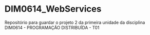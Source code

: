 # DIM0614_WebServices
Repositório para guardar o projeto 2 da primeira unidade da disciplina DIM0614 - PROGRAMAÇÃO DISTRIBUÍDA - T01
